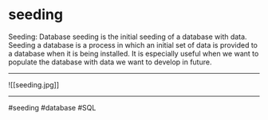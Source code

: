 # seeding
Seeding: Database seeding is the initial seeding of a database with data. Seeding a database is a process in which an initial set of data is provided to a database when it is being installed. It is especially useful when we want to populate the database with data we want to develop in future.
***
![[seeding.jpg]]
***

#seeding
#database 
#SQL 
